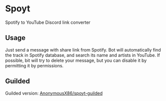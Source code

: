 # Spoyt

Spotify to YouTube Discord link converter

## Usage

Just send a message with share link from Spotify. Bot will automatically find
the track in Spotify database, and search its name and artists in YouTube.
If possible, bit will try to delete your message, but you can disable it
by permitting it by permissions.

## Guilded

Guilded version: [AnonymousX86/spoyt-guilded](https://github.com/AnonymousX86/spoyt-guilded)

